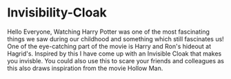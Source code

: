 # Invisibility-Cloak
Hello Everyone, Watching Harry Potter was one of the most fascinating things we saw during our childhood and something which still fascinates us!  One of the eye-catching part of the movie is Harry and Ron's hideout at Hagrid's. Inspired by this I have come up with an Invisible Cloak that makes you invisble. You could also use this to scare your friends and colleagues as this also draws inspiration from the movie Hollow Man.

